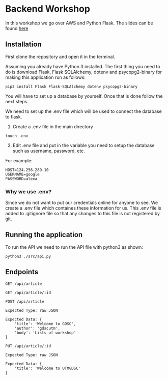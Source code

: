 # Backend Workshop
In this workshop we go over AWS and Python Flask. The slides can be found [here](https://docs.google.com/presentation/d/1u0lOjvQeCHM8IaPHoUb6EpbC5hCHY9Cb6YfZYXOzC_U/edit?usp=sharing)

## Installation
First clone the repository and open it in the terminal.

Assuming you already have Python 3 installed. The first thing you need to do is download Flask, Flask SQLAlchemy, dotenv and psycopg2-binary for making this application run as follows:
```
pip3 install Flask Flask-SQLAlchemy dotenv psycopg2-binary
```

You will have to set up a database by yourself. Once that is done follow the next steps.

We need to set up the .env file which will be used to connect the database to flask.

1. Create a .env file in the main directory
```
touch .env
```

2. Edit .env file and put in the variable you need to setup the database such as username, password, etc.

For example:
```
HOST=124.256.289.10
USERNAME=google
PASSWORD=alexa
```

### Why we use .env?
Since we do not want to put our credentials online for anyone to see. We create a .env file which containes these information for us. This .env file is added to .gitignore file so that any changes to this file is not registered by git.

## Running the application
To run the API we need to run the API file with python3 as shown:
```
python3 ./src/api.py
```

## Endpoints
```
GET /api/article
```
```
GET /api/article/:id
```
```
POST /api/article

Expected Type: raw JSON

Expected Data: {
    'title': 'Welcome to GDSC',
    'author': 'gdscutm',
    'body': 'Lists of workshop'
}
```
```
PUT /api/article/:id

Expected Type: raw JSON

Expected Data: {
    'title': 'Welcome to UTMGDSC'
}
```